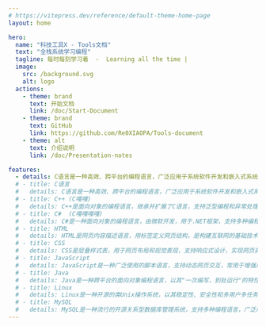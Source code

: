 ```yaml
---
# https://vitepress.dev/reference/default-theme-home-page
layout: home

hero:
  name: "科技工具X - Tools文档"
  text: "全栈系统学习编程"
  tagline: 每时每刻学习着  -  Learning all the time |                    记录学习的文档笔记  -  @爱吃饭的小Q   |
  image:
    src: /background.svg
    alt: logo
  actions:
    - theme: brand
      text: 开始文档
      link: /doc/Start-Document
    - theme: brand
      text: GitHub
      link: https://github.com/Re0XIAOPA/Tools-document
    - theme: alt
      text: 介绍说明
      link: /doc/Presentation-notes

features:
  - details: C语言是一种高效、跨平台的编程语言，广泛应用于系统软件开发和嵌入式系统。
  # - title: C语言
  #   details: C语言是一种高效、跨平台的编程语言，广泛应用于系统软件开发和嵌入式系统。
  # - title: C++ (C嘎嘎)
  #   details: C++是面向对象的编程语言，继承并扩展了C语言，支持泛型编程和异常处理。
  # - title: C#  (C嘎嘎嘎嘎)
  #   details: C#是一种面向对象的编程语言，由微软开发，用于.NET框架，支持多种编程式。
  # - title: HTML
  #   details: HTML是网页内容描述语言，用标签定义网页结构，是构建互联网的基础技术之一。
  # - title: CSS
  #   details: CSS是层叠样式表，用于网页布局和视觉表现，支持响应式设计，实现网页美化。
  # - title: JavaScript
  #   details: JavaScript是一种广泛使用的脚本语言，支持动态网页交互，常用于增强用户界面。
  # - title: Java
  #   details: Java是一种跨平台的面向对象编程语言，以其"一次编写，到处运行"的特性而闻名。
  # - title: Linux
  #   details: Linux是一种开源的类Unix操作系统，以其稳定性、安全性和多用户多任务能力而著称。
  # - title: MySQL
  #   details: MySQL是一种流行的开源关系型数据库管理系统，支持多种编程语言，广泛用于Web应用。
---
```


